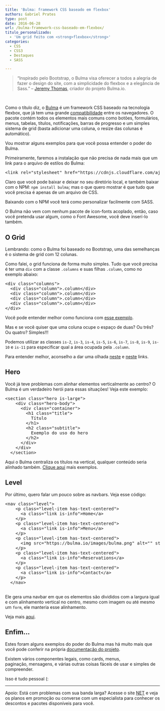 ```yaml
---
title: 'Bulma: framework CSS baseado em flexbox'
authors: Gabriel Prates
type: post
date: 2016-06-28
url: /bulma-framework-css-baseado-em-flexbox/
titulo_personalizado:
  - 'Um grid feito com <strong>flexbox</strong>'
categories:
  - CSS
  - CSS3
  - Destaques
  - SASS

---
```

> &#8220;Inspirado pelo Bootstrap, o Bulma visa oferecer a todos a alegria de fazer o design do site, com a simplicidade do flexbox e a elegância de Sass.&#8221; &#8211; [Jeremy Thomas][1], criador do projeto Bulma.io.

&nbsp;

Como o título diz, o [Bulma][2] é um framework CSS baseado na tecnologia flexbox, que já tem uma grande [compatibilidade][3] entre os navegadores. O pacote contém todos os elementos mais comuns como botões, formulários, menus, tabelas, títulos, notificações, barras de progresso e um simples sistema de grid (basta adicionar uma coluna, o resize das colunas é automático).

Vou mostrar alguns exemplos para que você possa entender o poder do Bulma.

Primeiramente, faremos a instalação que não precisa de nada mais que um link para o arquivo de estilos do Bulma:

<pre class="lang-html">&lt;link rel="stylesheet" href="https://cdnjs.cloudflare.com/ajax/libs/bulma/0.0.26/css/bulma.css"&gt;
</pre>

Claro que você pode baixar e deixar no seu diretório local, e também baixar com o NPM: `npm install bulma`; mas o que quero mostrar é que tudo que você precisa é apenas de um arquivo de CSS.

Baixando com o NPM você terá como personalizar facilmente com SASS.

O Bulma não vem com nenhum pacote de icon-fonts acoplado, então, caso você pretenda usar algum, como o Font Awesome, você deve inserí-lo também.

## O Grid

Lembrando: como o Bulma foi baseado no Bootstrap, uma das semelhanças é o sistema de grid com 12 colunas.

Como falei, o grid funciona de forma muito simples. Tudo que você precisa é ter uma `div` com a classe `.columns` e suas filhas `.column`, como no exemplo abaixo:

<pre class="lang-html">&lt;div class="columns"&gt;
  &lt;div class="column"&gt;.column&lt;/div&gt;
  &lt;div class="column"&gt;.column&lt;/div&gt;
  &lt;div class="column"&gt;.column&lt;/div&gt;
  &lt;div class="column"&gt;.column&lt;/div&gt;
&lt;/div&gt;
</pre>

Você pode entender melhor como funciona com [esse exemplo][4].

Mas e se você quiser que uma coluna ocupe o espaço de duas? Ou três? Ou quatro? Simples!!!

Podemos utilizar as classes `is-2`, `is-3`, `is-4`, `is-5`, `is-6`, `is-7`, `is-8`, `is-9`, `is-10` e `is-11` para especificar qual a área ocupada pela `.column`.

Para entender melhor, aconselho a dar uma olhada [neste][5] e [neste][6] links.

## Hero

Você já teve problemas com alinhar elementos verticalmente ao centro? O Bulma é um verdadeiro herói para essas situações! Veja este exemplo:

<pre class="lang-html">&lt;section class="hero is-large"&gt;
    &lt;div class="hero-body"&gt;
      &lt;div class="container"&gt;
        &lt;h1 class="title"&gt;
          Título
        &lt;/h1&gt;
        &lt;h2 class="subtitle"&gt;
          Exemplo do uso do hero
        &lt;/h2&gt;
      &lt;/div&gt;
    &lt;/div&gt;
  &lt;/section&gt;
</pre>

Aqui o Bulma centraliza os títulos na vertical, qualquer conteúdo seria alinhado também. [Clique aqui][7] mais exemplos.

## Level

Por último, quero falar um pouco sobre as navbars. Veja esse código:

<pre class="lang-html">&lt;nav class="level"&gt;
    &lt;p class="level-item has-text-centered"&gt;
      &lt;a class="link is-info"&gt;Home&lt;/a&gt;
    &lt;/p&gt;
    &lt;p class="level-item has-text-centered"&gt;
      &lt;a class="link is-info"&gt;Menu&lt;/a&gt;
    &lt;/p&gt;
    &lt;p class="level-item has-text-centered"&gt;
      &lt;img src="https://bulma.io/images/bulma.png" alt="" style="height: 33px;"&gt;
    &lt;/p&gt;
    &lt;p class="level-item has-text-centered"&gt;
      &lt;a class="link is-info"&gt;Reservations&lt;/a&gt;
    &lt;/p&gt;
    &lt;p class="level-item has-text-centered"&gt;
      &lt;a class="link is-info"&gt;Contact&lt;/a&gt;
    &lt;/p&gt;
  &lt;/nav&gt;

</pre>

Ele gera uma navbar em que os elementos são divididos com a largura igual e com alinhamento vertical no centro, mesmo com imagem ou até mesmo um `form`, ele manteria esse alinhamento.

Veja mais [aqui][8].

## Enfim&#8230;

Estes foram alguns exemplos do poder do Bulma mas há muito mais que você pode conferir na própria [documentação do projeto][9].

Existem vários componentes legais, como cards, menus, paginação, mensagens, e várias outras coisas fáceis de usar e simples de compreender.

Isso é tudo pessoal (:

---

Apoio: Está com problemas com sua banda larga? Acesse o site [NET](https://portaldeplanos.com.br/net/) e veja os planos em promoção ou converse com um especialista para conhecer os descontos e pacotes disponíveis para você.

 [1]: https://jgthms.com/
 [2]: https://bulma.io/
 [3]: https://caniuse.com/#search=flexbox
 [4]: https://codepen.io/gabsprates/full/PNVJrP/
 [5]: https://bulma.io/documentation/grid/columns/
 [6]: https://bulma.io/documentation/grid/tiles/
 [7]: https://bulma.io/documentation/layout/hero/
 [8]: https://bulma.io/documentation/components/level/
 [9]: https://bulma.io/documentation/overview/start/